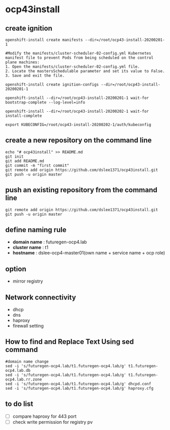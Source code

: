 # ocp43install

## create ignition
```
openshift-install create manifests --dir=/root/ocp43-install-20200201-1

#Modify the manifests/cluster-scheduler-02-config.yml Kubernetes manifest file to prevent Pods from being scheduled on the control plane machines:
1. Open the manifests/cluster-scheduler-02-config.yml file.
2. Locate the mastersSchedulable parameter and set its value to False.
3. Save and exit the file.

openshift-install create ignition-configs --dir=/root/ocp43-install-20200201-1

openshift-install --dir=/root/ocp43-install-20200201-1 wait-for bootstrap-complete --log-level=info

openshift-install --dir=/root/ocp43-install-20200202-1 wait-for install-complete 

export KUBECONFIG=/root/ocp43-install-20200202-1/auth/kubeconfig

```

## create a new repository on the command line
```
echo "# ocp43install" >> README.md
git init
git add README.md
git commit -m "first commit"
git remote add origin https://github.com/dslee1371/ocp43install.git
git push -u origin master
```

## push an existing repository from the command line
```
git remote add origin https://github.com/dslee1371/ocp43install.git
git push -u origin master
```

## define naming rule 
- **domain name** : futuregen-ocp4.lab
- **cluster name** : t1
- **hostname** : dslee-ocp4-master01(own name + service name + ocp role)

## option
- mirror registry

## Network connectivity
- dhcp
- dns
- haproxy
- firewall setting

## How to find and Replace Text Using sed command
```
#domain name change
sed -i 's/futuregen-ocp4.lab/t1.futuregen-ocp4.lab/g' t1.futuregen-ocp4.lab.db
sed -i 's/futuregen-ocp4.lab/t1.futuregen-ocp4.lab/g' t1.futuregen-ocp4.lab.rr.zone
sed -i 's/futuregen-ocp4.lab/t1.futuregen-ocp4.lab/g' dhcpd.conf
sed -i 's/futuregen-ocp4.lab/t1.futuregen-ocp4.lab/g' haproxy.cfg
```

## to do list
- [ ] compare haproxy for 443 port
- [ ] check write permission for registry pv 
